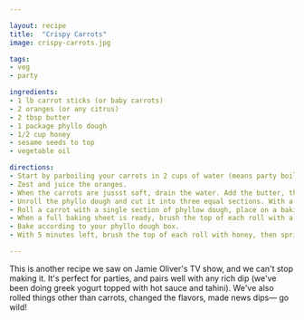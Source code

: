 ```yaml
---

layout: recipe
title:  "Crispy Carrots"
image: crispy-carrots.jpg

tags:
- veg
- party

ingredients:
- 1 lb carrot sticks (or baby carrots)
- 2 oranges (or any citrus)
- 2 tbsp butter
- 1 package phyllo dough
- 1/2 cup honey
- sesame seeds to top
- vegetable oil

directions:
- Start by parboiling your carrots in 2 cups of water (means party boil).
- Zest and juice the oranges.
- When the carrots are jussst soft, drain the water. Add the butter, the zest, and the orange juice. Simmer until thick and declious. It's fine (and good) if the carrots are still a bit undercooked (we're going to bake them next).
- Unroll the phyllo dough and cut it into three equal sections. With a brush, oil the top of each sheet.
- Roll a carrot with a single section of phyllow dough, place on a baking sheet. Repeat and repeat and repeat.
- When a full baking sheet is ready, brush the top of each roll with a little oil. Don't worry about placing them too far about, they won't raise much (at all).
- Bake according to your phyllo dough box.
- With 5 minutes left, brush the top of each roll with honey, then sprinkle with sesame seeds.

---
```


This is another recipe we saw on Jamie Oliver's TV show, and we can't stop making it. It's perfect for parties, and pairs well with any rich dip (we've been doing greek yogurt topped with hot sauce and tahini). We've also rolled things other than carrots, changed the flavors, made news dips— go wild!
